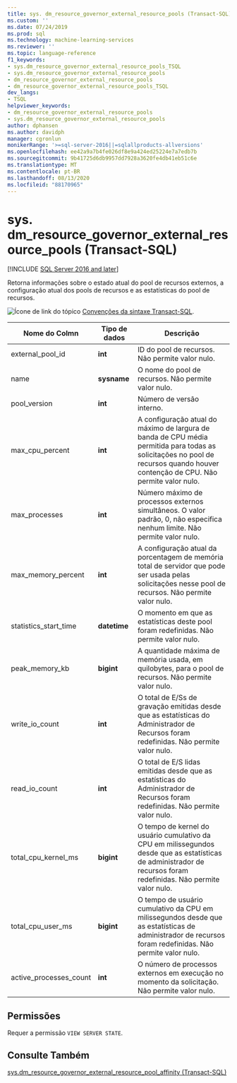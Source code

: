 ```yaml
---
title: sys. dm_resource_governor_external_resource_pools (Transact-SQL) | Microsoft Docs
ms.custom: ''
ms.date: 07/24/2019
ms.prod: sql
ms.technology: machine-learning-services
ms.reviewer: ''
ms.topic: language-reference
f1_keywords:
- sys.dm_resource_governor_external_resource_pools_TSQL
- sys.dm_resource_governor_external_resource_pools
- dm_resource_governor_external_resource_pools
- dm_resource_governor_external_resource_pools_TSQL
dev_langs:
- TSQL
helpviewer_keywords:
- dm_resource_governor_external_resource_pools
- sys.dm_resource_governor_external_resource_pools
author: dphansen
ms.author: davidph
manager: cgronlun
monikerRange: '>=sql-server-2016||=sqlallproducts-allversions'
ms.openlocfilehash: ee42a9a7b4fe026df8e9a424ed25224e7a7edb7b
ms.sourcegitcommit: 9b41725d6db9957dd7928a3620fe4db41eb51c6e
ms.translationtype: MT
ms.contentlocale: pt-BR
ms.lasthandoff: 08/13/2020
ms.locfileid: "88170965"
---
```

# <a name="sysdm_resource_governor_external_resource_pools-transact-sql"></a>sys. dm_resource_governor_external_resource_pools (Transact-SQL)
[!INCLUDE [SQL Server 2016 and later](../../includes/applies-to-version/sqlserver2016.md)]

Retorna informações sobre o estado atual do pool de recursos externos, a configuração atual dos pools de recursos e as estatísticas do pool de recursos. 
  
 ![Ícone de link do tópico](../../database-engine/configure-windows/media/topic-link.gif "Ícone de link do tópico") [Convenções da sintaxe Transact-SQL](../../t-sql/language-elements/transact-sql-syntax-conventions-transact-sql.md).  
  
|Nome do Colmn      |Tipo de dados      |Descrição|  
|----------------|---------------|-----------------| 
| external_pool_id|**int**|ID do pool de recursos. Não permite valor nulo. |
| name|**sysname**|O nome do pool de recursos. Não permite valor nulo. 
| pool_version|**int**|Número de versão interno.|
| max_cpu_percent|**int**|A configuração atual do máximo de largura de banda de CPU média permitida para todas as solicitações no pool de recursos quando houver contenção de CPU. Não permite valor nulo. |
| max_processes|**int**|Número máximo de processos externos simultâneos. O valor padrão, 0, não especifica nenhum limite. Não permite valor nulo.|
| max_memory_percent|**int**|A configuração atual da porcentagem de memória total de servidor que pode ser usada pelas solicitações nesse pool de recursos. Não permite valor nulo. |
| statistics_start_time|**datetime**|O momento em que as estatísticas deste pool foram redefinidas. Não permite valor nulo. 
| peak_memory_kb|**bigint**|A quantidade máxima de memória usada, em quilobytes, para o pool de recursos. Não permite valor nulo. |
| write_io_count|**int**|O total de E/Ss de gravação emitidas desde que as estatísticas do Administrador de Recursos foram redefinidas. Não permite valor nulo. |
| read_io_count|**int**|O total de E/S lidas emitidas desde que as estatísticas do Administrador de Recursos foram redefinidas. Não permite valor nulo. |
| total_cpu_kernel_ms|**bigint**|O tempo de kernel do usuário cumulativo da CPU em milissegundos desde que as estatísticas de administrador de recursos foram redefinidas. Não permite valor nulo. |
| total_cpu_user_ms|**bigint**|O tempo de usuário cumulativo da CPU em milissegundos desde que as estatísticas de administrador de recursos foram redefinidas. Não permite valor nulo. |
| active_processes_count|**int**|O número de processos externos em execução no momento da solicitação. Não permite valor nulo. |

 
## <a name="permissions"></a>Permissões

Requer a permissão `VIEW SERVER STATE`.

## <a name="see-also"></a>Consulte Também  
 [sys.dm_resource_governor_external_resource_pool_affinity &#40;Transact-SQL&#41;](../../relational-databases/system-dynamic-management-views/sys-dm-resource-governor-external-resource-pool-affinity-transact-sql.md)  
  
  
